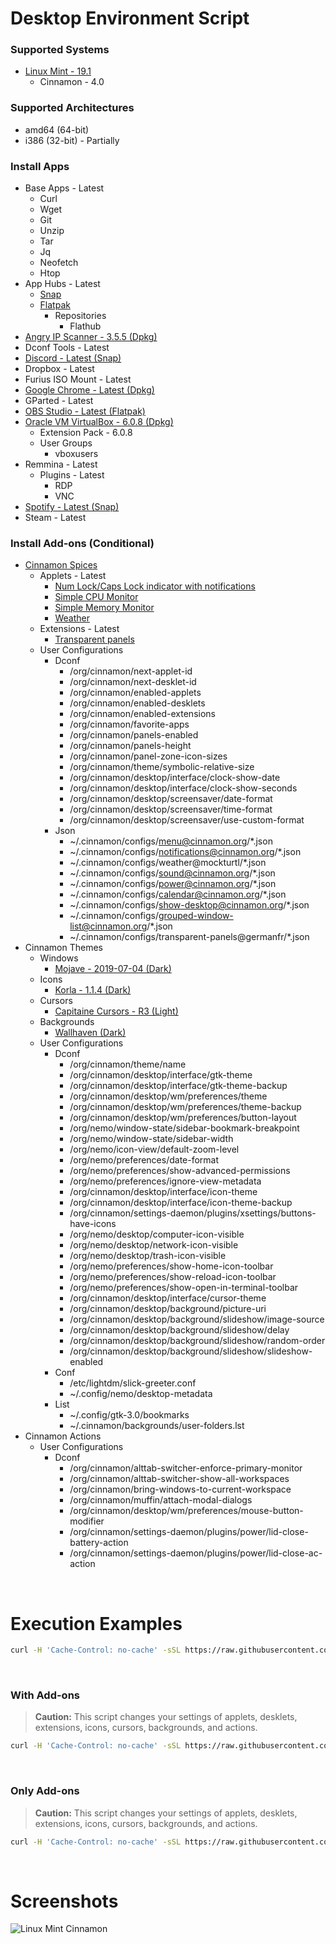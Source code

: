 # Desktop Environment Script

### Supported Systems
* [Linux Mint - 19.1](https://linuxmint.com/)
  * Cinnamon - 4.0

### Supported Architectures
* amd64 (64-bit)
* i386 (32-bit) - Partially

### Install Apps
* Base Apps - Latest
  * Curl
  * Wget
  * Git
  * Unzip
  * Tar
  * Jq
  * Neofetch
  * Htop
* App Hubs - Latest
  * [Snap](https://snapcraft.io/store)
  * [Flatpak](https://flathub.org/home)
    * Repositories
      * Flathub
* [Angry IP Scanner - 3.5.5 (Dpkg)](https://angryip.org/)
* Dconf Tools - Latest
* [Discord - Latest (Snap)](https://snapcraft.io/discord)
* Dropbox - Latest
* Furius ISO Mount - Latest
* [Google Chrome - Latest (Dpkg)](https://www.google.com/chrome/)
* GParted - Latest
* [OBS Studio - Latest (Flatpak)](https://flathub.org/apps/details/com.obsproject.Studio)
* [Oracle VM VirtualBox - 6.0.8 (Dpkg)](https://www.virtualbox.org/)
  * Extension Pack - 6.0.8
  * User Groups
    * vboxusers
* Remmina - Latest
  * Plugins - Latest
    * RDP
    * VNC
* [Spotify - Latest (Snap)](https://snapcraft.io/spotify)
* Steam - Latest

### Install Add-ons (Conditional)
* [Cinnamon Spices](https://cinnamon-spices.linuxmint.com/)
  * Applets - Latest
    * [Num Lock/Caps Lock indicator with notifications](https://cinnamon-spices.linuxmint.com/applets/view/83)
    * [Simple CPU Monitor](https://cinnamon-spices.linuxmint.com/applets/view/8)
    * [Simple Memory Monitor](https://cinnamon-spices.linuxmint.com/applets/view/34)
    * [Weather](https://cinnamon-spices.linuxmint.com/applets/view/17)
  * Extensions - Latest
    * [Transparent panels](https://cinnamon-spices.linuxmint.com/extensions/view/42)
  * User Configurations
    * Dconf
      * /org/cinnamon/next-applet-id
      * /org/cinnamon/next-desklet-id
      * /org/cinnamon/enabled-applets
      * /org/cinnamon/enabled-desklets
      * /org/cinnamon/enabled-extensions
      * /org/cinnamon/favorite-apps
      * /org/cinnamon/panels-enabled
      * /org/cinnamon/panels-height
      * /org/cinnamon/panel-zone-icon-sizes
      * /org/cinnamon/theme/symbolic-relative-size
      * /org/cinnamon/desktop/interface/clock-show-date
      * /org/cinnamon/desktop/interface/clock-show-seconds
      * /org/cinnamon/desktop/screensaver/date-format
      * /org/cinnamon/desktop/screensaver/time-format
      * /org/cinnamon/desktop/screensaver/use-custom-format
    * Json
      * ~/.cinnamon/configs/menu@cinnamon.org/*.json
      * ~/.cinnamon/configs/notifications@cinnamon.org/*.json
      * ~/.cinnamon/configs/weather@mockturtl/*.json
      * ~/.cinnamon/configs/sound@cinnamon.org/*.json
      * ~/.cinnamon/configs/power@cinnamon.org/*.json
      * ~/.cinnamon/configs/calendar@cinnamon.org/*.json
      * ~/.cinnamon/configs/show-desktop@cinnamon.org/*.json
      * ~/.cinnamon/configs/grouped-window-list@cinnamon.org/*.json
      * ~/.cinnamon/configs/transparent-panels@germanfr/*.json
* Cinnamon Themes
  * Windows
    * [Mojave - 2019-07-04 (Dark)](https://github.com/daniloancilotto/mojave-gtk-theme)
  * Icons
    * [Korla - 1.1.4 (Dark)](https://github.com/bikass/korla)
  * Cursors
    * [Capitaine Cursors - R3 (Light)](https://github.com/keeferrourke/capitaine-cursors)
  * Backgrounds
    * [Wallhaven (Dark)](https://wallhaven.cc/)
  * User Configurations
    * Dconf
      * /org/cinnamon/theme/name
      * /org/cinnamon/desktop/interface/gtk-theme
      * /org/cinnamon/desktop/interface/gtk-theme-backup
      * /org/cinnamon/desktop/wm/preferences/theme
      * /org/cinnamon/desktop/wm/preferences/theme-backup
      * /org/cinnamon/desktop/wm/preferences/button-layout
      * /org/nemo/window-state/sidebar-bookmark-breakpoint
      * /org/nemo/window-state/sidebar-width
      * /org/nemo/icon-view/default-zoom-level
      * /org/nemo/preferences/date-format
      * /org/nemo/preferences/show-advanced-permissions
      * /org/nemo/preferences/ignore-view-metadata
      * /org/cinnamon/desktop/interface/icon-theme
      * /org/cinnamon/desktop/interface/icon-theme-backup
      * /org/cinnamon/settings-daemon/plugins/xsettings/buttons-have-icons
      * /org/nemo/desktop/computer-icon-visible
      * /org/nemo/desktop/network-icon-visible
      * /org/nemo/desktop/trash-icon-visible
      * /org/nemo/preferences/show-home-icon-toolbar
      * /org/nemo/preferences/show-reload-icon-toolbar
      * /org/nemo/preferences/show-open-in-terminal-toolbar
      * /org/cinnamon/desktop/interface/cursor-theme
      * /org/cinnamon/desktop/background/picture-uri
      * /org/cinnamon/desktop/background/slideshow/image-source
      * /org/cinnamon/desktop/background/slideshow/delay
      * /org/cinnamon/desktop/background/slideshow/random-order
      * /org/cinnamon/desktop/background/slideshow/slideshow-enabled
    * Conf
      * /etc/lightdm/slick-greeter.conf
      * ~/.config/nemo/desktop-metadata
    * List
      * ~/.config/gtk-3.0/bookmarks
      * ~/.cinnamon/backgrounds/user-folders.lst
* Cinnamon Actions
  * User Configurations
    * Dconf
      * /org/cinnamon/alttab-switcher-enforce-primary-monitor
      * /org/cinnamon/alttab-switcher-show-all-workspaces
      * /org/cinnamon/bring-windows-to-current-workspace
      * /org/cinnamon/muffin/attach-modal-dialogs
      * /org/cinnamon/desktop/wm/preferences/mouse-button-modifier
      * /org/cinnamon/settings-daemon/plugins/power/lid-close-battery-action
      * /org/cinnamon/settings-daemon/plugins/power/lid-close-ac-action

<br/>

# Execution Examples

```bash
curl -H 'Cache-Control: no-cache' -sSL https://raw.githubusercontent.com/daniloancilotto/desktop-environment-script/master/install.sh | bash
```

<br/>

### With Add-ons
> **Caution:** This script changes your settings of applets, desklets, extensions, icons, cursors, backgrounds, and actions.

```bash
curl -H 'Cache-Control: no-cache' -sSL https://raw.githubusercontent.com/daniloancilotto/desktop-environment-script/master/install.sh | bash -s -- --with-add-ons
```

<br/>

### Only Add-ons
> **Caution:** This script changes your settings of applets, desklets, extensions, icons, cursors, backgrounds, and actions.

```bash
curl -H 'Cache-Control: no-cache' -sSL https://raw.githubusercontent.com/daniloancilotto/desktop-environment-script/master/install.sh | bash -s -- --only-add-ons
```

<br/>

# Screenshots

![Linux Mint Cinnamon](https://user-images.githubusercontent.com/29760411/60760588-f19b0c00-a00d-11e9-92d5-32fbfa243ebb.png)